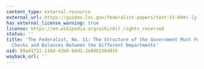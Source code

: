 ```yaml
---
content_type: external-resource
external_url: https://guides.loc.gov/federalist-papers/text-51-60#s-lg-box-wrapper-25493427
has_external_license_warning: true
license: https://en.wikipedia.org/wiki/All_rights_reserved
status: ''
title: 'The Federalist, No. 51: The Structure of the Government Must Furnish the Proper
  Checks and Balances Between the Different Departments'
uid: b9a41722-118d-43b6-8dd2-2e8d62364015
wayback_url: ''
---
```

